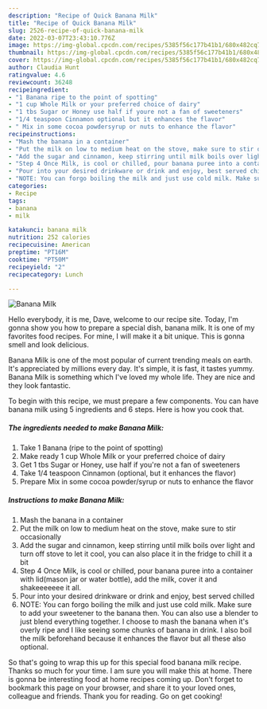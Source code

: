 ```yaml
---
description: "Recipe of Quick Banana Milk"
title: "Recipe of Quick Banana Milk"
slug: 2526-recipe-of-quick-banana-milk
date: 2022-03-07T23:43:10.776Z
image: https://img-global.cpcdn.com/recipes/5385f56c177b41b1/680x482cq70/banana-milk-recipe-main-photo.jpg
thumbnail: https://img-global.cpcdn.com/recipes/5385f56c177b41b1/680x482cq70/banana-milk-recipe-main-photo.jpg
cover: https://img-global.cpcdn.com/recipes/5385f56c177b41b1/680x482cq70/banana-milk-recipe-main-photo.jpg
author: Claudia Hunt
ratingvalue: 4.6
reviewcount: 36248
recipeingredient:
- "1 Banana ripe to the point of spotting"
- "1 cup Whole Milk or your preferred choice of dairy"
- "1 tbs Sugar or Honey use half if youre not a fan of sweeteners"
- "1/4 teaspoon Cinnamon optional but it enhances the flavor"
- " Mix in some cocoa powdersyrup or nuts to enhance the flavor"
recipeinstructions:
- "Mash the banana in a container"
- "Put the milk on low to medium heat on the stove, make sure to stir occasionally"
- "Add the sugar and cinnamon, keep stirring until milk boils over light and turn off stove to let it cool, you can also place it in the fridge to chill it a bit"
- "Step 4 Once Milk, is cool or chilled, pour banana puree into a container with lid(mason jar or water bottle), add the milk, cover it and shakeeeeeee it all."
- "Pour into your desired drinkware or drink and enjoy, best served chilled"
- "NOTE: You can forgo boiling the milk and just use cold milk. Make sure to add your sweetener to the banana then. You can also use a blender to just blend everything together. I choose to mash the banana when it's overly ripe and I like seeing some chunks of banana in drink. I also boil the milk beforehand because it enhances the flavor but all these also optional."
categories:
- Recipe
tags:
- banana
- milk

katakunci: banana milk 
nutrition: 252 calories
recipecuisine: American
preptime: "PT16M"
cooktime: "PT50M"
recipeyield: "2"
recipecategory: Lunch

---
```



![Banana Milk](https://img-global.cpcdn.com/recipes/5385f56c177b41b1/680x482cq70/banana-milk-recipe-main-photo.jpg)

Hello everybody, it is me, Dave, welcome to our recipe site. Today, I'm gonna show you how to prepare a special dish, banana milk. It is one of my favorites food recipes. For mine, I will make it a bit unique. This is gonna smell and look delicious.

Banana Milk is one of the most popular of current trending meals on earth. It's appreciated by millions every day. It's simple, it is fast, it tastes yummy. Banana Milk is something which I've loved my whole life. They are nice and they look fantastic.




To begin with this recipe, we must prepare a few components. You can have banana milk using 5 ingredients and 6 steps. Here is how you cook that.

<!--inarticleads1-->

##### The ingredients needed to make Banana Milk:

1. Take 1 Banana (ripe to the point of spotting)
1. Make ready 1 cup Whole Milk or your preferred choice of dairy
1. Get 1 tbs Sugar or Honey, use half if you're not a fan of sweeteners
1. Take 1/4 teaspoon Cinnamon (optional, but it enhances the flavor)
1. Prepare  Mix in some cocoa powder/syrup or nuts to enhance the flavor




<!--inarticleads2-->

##### Instructions to make Banana Milk:

1. Mash the banana in a container
1. Put the milk on low to medium heat on the stove, make sure to stir occasionally
1. Add the sugar and cinnamon, keep stirring until milk boils over light and turn off stove to let it cool, you can also place it in the fridge to chill it a bit
1. Step 4 Once Milk, is cool or chilled, pour banana puree into a container with lid(mason jar or water bottle), add the milk, cover it and shakeeeeeee it all.
1. Pour into your desired drinkware or drink and enjoy, best served chilled
1. NOTE: You can forgo boiling the milk and just use cold milk. Make sure to add your sweetener to the banana then. You can also use a blender to just blend everything together. I choose to mash the banana when it's overly ripe and I like seeing some chunks of banana in drink. I also boil the milk beforehand because it enhances the flavor but all these also optional.




So that's going to wrap this up for this special food banana milk recipe. Thanks so much for your time. I am sure you will make this at home. There is gonna be interesting food at home recipes coming up. Don't forget to bookmark this page on your browser, and share it to your loved ones, colleague and friends. Thank you for reading. Go on get cooking!
